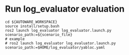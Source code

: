 # Run log_evaluator evaluation

```shell
cd ${AUTOWARE_WORKSPACE}
source install/setup.bash
ros2 launch log_evaluator log_evaluator.launch.py scenario_path:=${scenario_file}
# example
# ros2 launch log_evaluator log_evaluator.launch.py scenario_path:=$HOME/log_evaluator/yabloc.yaml
```
